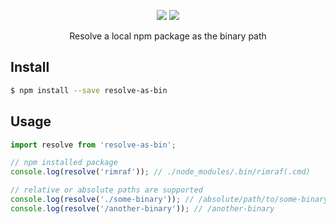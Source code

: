 <p align="center">
  <a href="https://www.npmjs.com/package/resolve-as-bin"><img src="https://img.shields.io/npm/v/resolve-as-bin.svg"></a>
  <a href="https://www.npmjs.com/package/resolve-as-bin"><img src="https://img.shields.io/npm/dt/resolve-as-bin.svg"></a>
</p>
<p align="center">Resolve a local npm package as the binary path</p>

## Install

```bash
$ npm install --save resolve-as-bin
```

## Usage

```js
import resolve from 'resolve-as-bin';

// npm installed package
console.log(resolve('rimraf')); // ./node_modules/.bin/rimraf(.cmd)

// relative or absolute paths are supported
console.log(resolve('./some-binary')); // /absolute/path/to/some-binary
console.log(resolve('/another-binary')); // /another-binary
```
